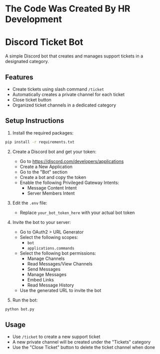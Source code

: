 
# The Code Was Created By HR Development

# Discord Ticket Bot

A simple Discord bot that creates and manages support tickets in a designated category.

## Features

- Create tickets using slash command `/ticket`
- Automatically creates a private channel for each ticket
- Close ticket button
- Organized ticket channels in a dedicated category

## Setup Instructions

1. Install the required packages:

```bash
pip install -r requirements.txt
```

2. Create a Discord bot and get your token:

   - Go to https://discord.com/developers/applications
   - Create a New Application
   - Go to the "Bot" section
   - Create a bot and copy the token
   - Enable the following Privileged Gateway Intents:
     - Message Content Intent
     - Server Members Intent

3. Edit the `.env` file:

   - Replace `your_bot_token_here` with your actual bot token

4. Invite the bot to your server:

   - Go to OAuth2 > URL Generator
   - Select the following scopes:
     - `bot`
     - `applications.commands`
   - Select the following bot permissions:
     - Manage Channels
     - Read Messages/View Channels
     - Send Messages
     - Manage Messages
     - Embed Links
     - Read Message History
   - Use the generated URL to invite the bot

5. Run the bot:

```bash
python bot.py
```

## Usage

- Use `/ticket` to create a new support ticket
- A new private channel will be created under the "Tickets" category
- Use the "Close Ticket" button to delete the ticket channel when done
